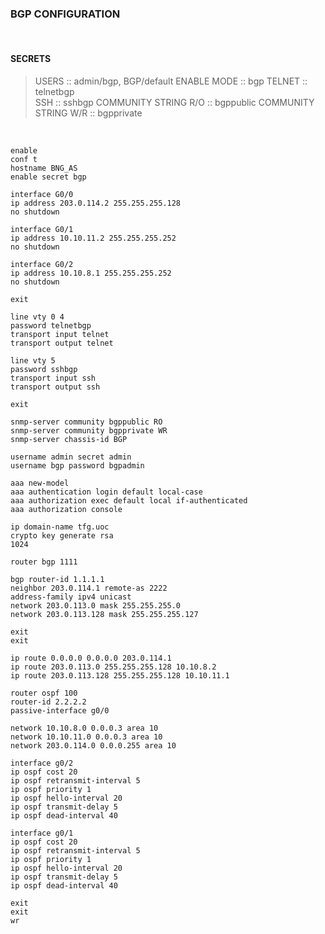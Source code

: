 ###  BGP CONFIGURATION

&nbsp; 

#### SECRETS  

> USERS                 :: admin/bgp, BGP/default
> ENABLE MODE           :: bgp
> TELNET                :: telnetbgp  
> SSH                   :: sshbgp
> COMMUNITY STRING R/O  :: bgppublic
> COMMUNITY STRING W/R  :: bgpprivate


&nbsp;  

```  
enable
conf t
hostname BNG_AS
enable secret bgp

interface G0/0
ip address 203.0.114.2 255.255.255.128
no shutdown

interface G0/1
ip address 10.10.11.2 255.255.255.252
no shutdown

interface G0/2
ip address 10.10.8.1 255.255.255.252
no shutdown

exit

line vty 0 4
password telnetbgp
transport input telnet
transport output telnet

line vty 5
password sshbgp
transport input ssh
transport output ssh

exit

snmp-server community bgppublic RO
snmp-server community bgpprivate WR
snmp-server chassis-id BGP

username admin secret admin
username bgp password bgpadmin

aaa new-model
aaa authentication login default local-case
aaa authorization exec default local if-authenticated
aaa authorization console

ip domain-name tfg.uoc
crypto key generate rsa
1024

router bgp 1111

bgp router-id 1.1.1.1
neighbor 203.0.114.1 remote-as 2222
address-family ipv4 unicast
network 203.0.113.0 mask 255.255.255.0
network 203.0.113.128 mask 255.255.255.127

exit
exit

ip route 0.0.0.0 0.0.0.0 203.0.114.1
ip route 203.0.113.0 255.255.255.128 10.10.8.2
ip route 203.0.113.128 255.255.255.128 10.10.11.1

router ospf 100
router-id 2.2.2.2
passive-interface g0/0

network 10.10.8.0 0.0.0.3 area 10
network 10.10.11.0 0.0.0.3 area 10
network 203.0.114.0 0.0.0.255 area 10

interface g0/2
ip ospf cost 20
ip ospf retransmit-interval 5
ip ospf priority 1
ip ospf hello-interval 20
ip ospf transmit-delay 5
ip ospf dead-interval 40

interface g0/1
ip ospf cost 20
ip ospf retransmit-interval 5
ip ospf priority 1
ip ospf hello-interval 20
ip ospf transmit-delay 5
ip ospf dead-interval 40

exit
exit
wr

```  
  
